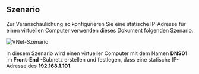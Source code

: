 ## <a name="scenario"></a>Szenario

Zur Veranschaulichung so konfigurieren Sie eine statische IP-Adresse für einen virtuellen Computer verwenden dieses Dokument folgenden Szenario.

![VNet-Szenario](./media/virtual-networks-static-ip-scenario-include/static-ip-scenario.png)

In diesem Szenario wird einen virtueller Computer mit dem Namen **DNS01** im **Front-End** -Subnetz erstellen und festlegen, dass eine statische IP-Adresse des **192.168.1.101**.

 